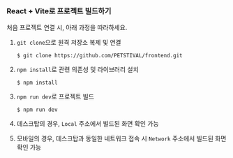 ### React + Vite로 프로젝트 빌드하기

처음 프로젝트 연결 시, 아래 과정을 따라하세요.

1.  `git clone`으로 원격 저장소 복제 및 연결

        $ git clone https://github.com/PETSTIVAL/frontend.git

2.  `npm install`로 관련 의존성 및 라이브러리 설치

        $ npm install

3.  `npm run dev`로 프로젝트 빌드

        $ npm run dev

4.  데스크탑의 경우, `Local` 주소에서 빌드된 화면 확인 가능
5.  모바일의 경우, 데스크탑과 동일한 네트워크 접속 시 `Network` 주소에서 빌드된 화면 확인 가능
